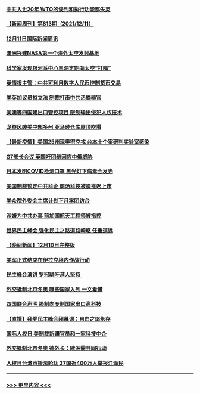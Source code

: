 #### [中共入世20年 WTO的谈判和执行功能都失灵](../pages/prog202/a103291396.md?t=12121101) 
#### [【新闻周刊】第813期（2021/12/11）](../pages/prog202/a103291518.md?t=12121101) 
#### [12月11日国际新闻简讯](../pages/prog202/a103291405.md?t=12121101) 
#### [澳洲兴建NASA第一个海外太空发射基地](../pages/prog202/a103291397.md?t=12121101) 
#### [科学家发现银河系中心黑洞定期向太空“打嗝”](../pages/prog202/a103291115.md?t=12121101) 
#### [英情报主管：中共可利用数字人民币控制货币交易](../pages/prog202/a103291324.md?t=12121101) 
#### [美英加议员拟立法 制裁打击中共活摘器官](../pages/prog202/a103291304.md?t=12121101) 
#### [美澳等四国建出口管控项目 限制输出侵犯人权技术](../pages/prog202/a103291284.md?t=12121101) 
#### [龙卷风袭美中部多州 亚马逊仓库屋顶吹塌](../pages/prog202/a103291242.md?t=12121101) 
#### [【最新疫情】美国25州现奥密克戎 台本土个案研判实验室感染](../pages/prog202/a103291249.md?t=12121101) 
#### [G7部长会议 英国吁团结因应中俄威胁](../pages/prog202/a103291233.md?t=12121101) 
#### [日本发明COVID检测口罩 黑光灯下病毒会发光](../pages/prog202/a103291133.md?t=12121101) 
#### [美国制裁锁定中共科企 商汤科技被迫推迟上市](../pages/prog202/a103291094.md?t=12121101) 
#### [美众院外委会主席计划下月率团访台](../pages/prog202/a103291058.md?t=12121101) 
#### [涉嫌为中共办事 前加国航天工程师被指控](../pages/prog202/a103290778.md?t=12121101) 
#### [世界民主峰会 强化民主之路道路崎岖 任重道远](../pages/prog202/a103290944.md?t=12121101) 
#### [【晚间新闻】12月10日完整版](../pages/prog202/a103290928.md?t=12121101) 
#### [美军正式结束在伊拉克境内作战行动](../pages/prog202/a103290595.md?t=12121101) 
#### [民主峰会演讲 罗冠聪吁港人坚持 ](../pages/prog202/a103290755.md?t=12121101) 
#### [外交抵制北京冬奥 哪些国家入列 一文看懂](../pages/prog202/a103290878.md?t=12121101) 
#### [四国联合声明 遏制向专制国家出口高科技](../pages/prog202/a103290591.md?t=12121101) 
#### [【直播】拜登民主峰会闭幕词：自由之焰永存](../pages/prog202/a103290832.md?t=12121101) 
#### [国际人权日 美制裁新疆官员和一家科技中企](../pages/prog202/a103290400.md?t=12121101) 
#### [外交抵制北京冬奥 德外长：欧洲需共同行动](../pages/prog202/a103290294.md?t=12121101) 
#### [人权日台湾声援法轮功 37国近400万人举报江泽民](../pages/prog202/a103290296.md?t=12121101) 

----
#### [ >>> 更早内容 <<< ](../indexes/prog202-earlier.md)
